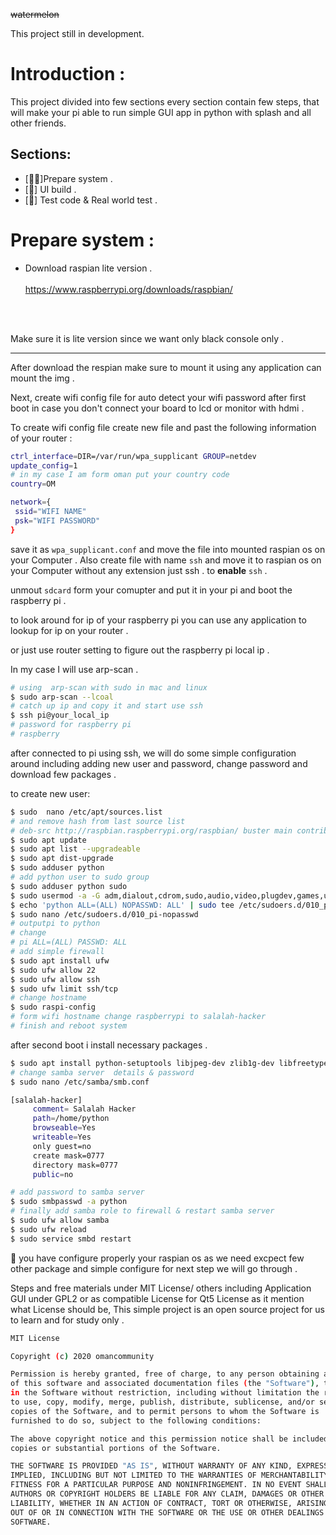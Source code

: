 ~~watermelon~~



This project still in development.

# Introduction :

This project divided into few sections every section contain few steps,
 that will make your pi able to run simple GUI app in python with splash 
 and all other friends.


## Sections:
- [👍🏻]Prepare system .
- [🤚] UI build .
- [🤚] Test code & Real world test .
  


# Prepare system :

- Download raspian lite version .<br/><br/>
https://www.raspberrypi.org/downloads/raspbian/

<br/><br/>

Make sure it is lite version since we want only black console only .

---

After download the respian make sure to mount it using
any application can mount the img .

Next, create wifi config file for auto detect your wifi password
after first boot in case you don't connect your board
to lcd or monitor with hdmi .

To create wifi config file create new file and past the
following information of your router :

```bash
ctrl_interface=DIR=/var/run/wpa_supplicant GROUP=netdev
update_config=1
# in my case I am form oman put your country code
country=OM

network={
 ssid="WIFI NAME"
 psk="WIFI PASSWORD"
}
```
save it as ```wpa_supplicant.conf``` and move the
file into mounted raspian os on your Computer .
Also create file with name ```ssh``` and move it to 
raspian os on your Computer without any extension just ssh .
to <b>enable</b> ```ssh``` .


unmout ```sdcard``` form your comupter and put it in your 
pi and boot the raspberry pi .


to look around for ip of your raspberry pi you can 
use any application to lookup for ip on your router .

or just use router setting to figure out the raspberry pi
local ip .

In my case I will use arp-scan .

```bash
# using  arp-scan with sudo in mac and linux
$ sudo arp-scan --lcoal
# catch up ip and copy it and start use ssh
$ ssh pi@your_local_ip
# password for raspberry pi 
# raspberry
```

after connected to pi using ssh, we will do some simple
configuration around including adding new user and password, change password and 
download few packages .


to create new user:

```bash
$ sudo  nano /etc/apt/sources.list
# and remove hash from last source list 
# deb-src http://raspbian.raspberrypi.org/raspbian/ buster main contrib non-free
$ sudo apt update
$ sudo apt list --upgradeable
$ sudo apt dist-upgrade 
$ sudo adduser python
# add python user to sudo group 
$ sudo adduser python sudo
$ sudo usermod -a -G adm,dialout,cdrom,sudo,audio,video,plugdev,games,users,input,netdev,gpio,i2c,spi python
$ echo 'python ALL=(ALL) NOPASSWD: ALL' | sudo tee /etc/sudoers.d/010_python-nopasswd
$ sudo nano /etc/sudoers.d/010_pi-nopasswd
# outputpi to python
# change 
# pi ALL=(ALL) PASSWD: ALL
# add simple firewall
$ sudo apt install ufw
$ sudo ufw allow 22
$ sudo ufw allow ssh
$ sudo ufw limit ssh/tcp
# change hostname 
$ sudo raspi-config
# form wifi hostname change raspberrypi to salalah-hacker
# finish and reboot system 
```

after second boot i install necessary packages .

```bash
$ sudo apt install python-setuptools libjpeg-dev zlib1g-dev libfreetype6-dev xorg openbox obconf xserver-xorg-video-fbdev python-smbus python3-smbus python-dev python3-dev python3-serial i2c-tools tk-dev python3-tk python3-pip samba samba-common-bin cmake git fbi python3-venv  -y
# change samba server  details & password
$ sudo nano /etc/samba/smb.conf
```

```bash
[salalah-hacker] 
     comment= Salalah Hacker 
     path=/home/python 
     browseable=Yes 
     writeable=Yes 
     only guest=no 
     create mask=0777 
     directory mask=0777 
     public=no
```

```bash
# add password to samba server
$ sudo smbpasswd -a python
# finally add samba role to firewall & restart samba server
$ sudo ufw allow samba
$ sudo ufw reload
$ sudo service smbd restart
```


🤝 you have configure properly your raspian os as we need excpect few
other package and simple configure for next step we will 
go through .


Steps and free materials under MIT License/ others including Application GUI under GPL2 or as compatible License for Qt5 License as it mention what License should be,
This simple project is an open source project for us to learn and for study only .

```bash
MIT License

Copyright (c) 2020 omancommunity

Permission is hereby granted, free of charge, to any person obtaining a copy
of this software and associated documentation files (the "Software"), to deal
in the Software without restriction, including without limitation the rights
to use, copy, modify, merge, publish, distribute, sublicense, and/or sell
copies of the Software, and to permit persons to whom the Software is
furnished to do so, subject to the following conditions:

The above copyright notice and this permission notice shall be included in all
copies or substantial portions of the Software.

THE SOFTWARE IS PROVIDED "AS IS", WITHOUT WARRANTY OF ANY KIND, EXPRESS OR
IMPLIED, INCLUDING BUT NOT LIMITED TO THE WARRANTIES OF MERCHANTABILITY,
FITNESS FOR A PARTICULAR PURPOSE AND NONINFRINGEMENT. IN NO EVENT SHALL THE
AUTHORS OR COPYRIGHT HOLDERS BE LIABLE FOR ANY CLAIM, DAMAGES OR OTHER
LIABILITY, WHETHER IN AN ACTION OF CONTRACT, TORT OR OTHERWISE, ARISING FROM,
OUT OF OR IN CONNECTION WITH THE SOFTWARE OR THE USE OR OTHER DEALINGS IN THE
SOFTWARE.
```
 
 
 



